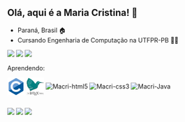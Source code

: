 ## Olá, aqui é a Maria Cristina! 🤗

* Paraná, Brasil 🏠
* Cursando Engenharia de Computação na UTFPR-PB 👩‍🎓

<img src="https://github-readme-stats.vercel.app/api?username=MacriFabiane&theme=midnight-purple&include_all_commits=true&count_private=true" height="150em" />        <img src="https://github-readme-streak-stats.herokuapp.com/?user=MacriFabiane&theme=midnight-purple" height="150em" /> <img src="https://github-readme-stats.vercel.app/api/top-langs/?username=MacriFabiane&layout=compact&theme=midnight-purple" width="260em" />


Aprendendo:

 <img align="center" alt="Macri-C" height="40" width="40" src="https://raw.githubusercontent.com/devicons/devicon/master/icons/c/c-original.svg">  <img align="center" alt="Macri-LaTeX" height="40" width="40" src="https://raw.githubusercontent.com/github/explore/80688e429a7d4ef2fca1e82350fe8e3517d3494d/topics/latex/latex.png">  <img align="center" alt="Macri-html5" height="40" width="40" src="https://cdn.jsdelivr.net/gh/devicons/devicon/icons/html5/html5-original-wordmark.svg" />  <img  align="center" alt="Macri-css3" height="40" width="40" src="https://cdn.jsdelivr.net/gh/devicons/devicon/icons/css3/css3-original-wordmark.svg" /> <img align="center" alt="Macri-Java" height="40" width="40" src="https://cdn.jsdelivr.net/gh/devicons/devicon/icons/java/java-original.svg" />
          


      
  
   
##
<div> 
<a href="https://instagram.com/macrifabiane" target="_blank"><img src="https://img.shields.io/badge/-Instagram-%23E4405F?style=for-the-badge&logo=instagram&logoColor=white" target="_blank"></a>
<a href = "mailto:mariacristinafabiane@gmail.com"><img src="https://img.shields.io/badge/-Gmail-%23333?style=for-the-badge&logo=gmail&logoColor=white" target="_blank"></a> <a href = "https://www.linkedin.com/in/maria-cristina-fabiane/"><img src="https://img.shields.io/badge/-LinkedIn-%230077B5?style=for-the-badge&logo=linkedin&logoColor=white" target="_blank"></a>


</div>
